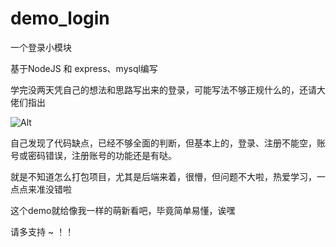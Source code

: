# demo_login
一个登录小模块

基于NodeJS 和 express、mysql编写

学完没两天凭自己的想法和思路写出来的登录，可能写法不够正规什么的，还请大佬们指出

![Alt](https://img1.baidu.com/it/u=3034346274,2536189316&fm=26&fmt=auto&gp=0.jpg)

自己发现了代码缺点，已经不够全面的判断，但基本上的，登录、注册不能空，账号或密码错误，注册账号的功能还是有哒。

就是不知道怎么打包项目，尤其是后端来着，很懵，但问题不大啦，热爱学习，一点点来准没错啦

这个demo就给像我一样的萌新看吧，毕竟简单易懂，诶嘿

请多支持 ~ ！！


